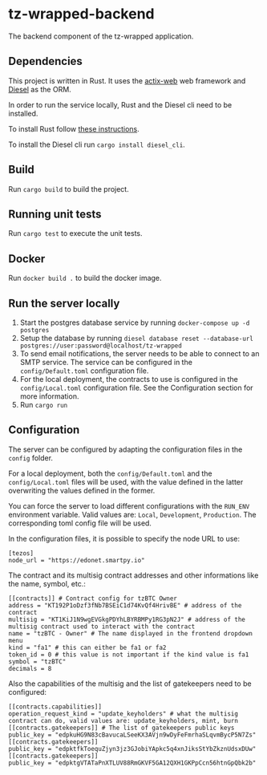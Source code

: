 # tz-wrapped-backend

The backend component of the tz-wrapped application.

## Dependencies

This project is written in Rust. It uses the [actix-web](https://github.com/actix/actix-web) web framework and [Diesel](https://github.com/diesel-rs/diesel) as the ORM.

In order to run the service locally, Rust and the Diesel cli need to be installed.

To install Rust follow [these instructions](https://www.rust-lang.org/tools/install).

To install the Diesel cli run `cargo install diesel_cli`.

## Build

Run `cargo build` to build the project.

## Running unit tests

Run `cargo test` to execute the unit tests.

## Docker

Run `docker build .` to build the docker image.

## Run the server locally

1. Start the postgres database service by running `docker-compose up -d postgres`
2. Setup the database by running `diesel database reset --database-url postgres://user:password@localhost/tz-wrapped`
3. To send email notifications, the server needs to be able to connect to an SMTP service. The service can be configured in the `config/Default.toml` configuration file.
4. For the local deployment, the contracts to use is configured in the `config/Local.toml` configuration file. See the Configuration section for more information.
5. Run `cargo run`

## Configuration

The server can be configured by adapting the configuration files in the `config` folder.

For a local deployment, both the `config/Default.toml` and the `config/Local.toml` files will be used, with the value defined in the latter overwriting the values defined in the former.

You can force the server to load different configurations with the `RUN_ENV` environment variable. Valid values are: `Local`, `Development`, `Production`. The corresponding toml config file will be used.

In the configuration files, it is possible to specify the node URL to use:

```
[tezos]
node_url = "https://edonet.smartpy.io"
```

The contract and its multisig contract addresses and other informations like the name, symbol, etc.:

```
[[contracts]] # Contract config for tzBTC Owner
address = "KT192P1oDzf3fNb7BSEiC1d74KvQf4HrivBE" # address of the contract
multisig = "KT1KiJ1N9wgEVGkgPDYhLBYRBMPy1RG3pN2J" # address of the multisig contract used to interact with the contract
name = "tzBTC - Owner" # The name displayed in the frontend dropdown menu
kind = "fa1" # this can either be fa1 or fa2
token_id = 0 # this value is not important if the kind value is fa1
symbol = "tzBTC"
decimals = 8
```

Also the capabilities of the multisig and the list of gatekeepers need to be configured:

```
[[contracts.capabilities]]
operation_request_kind = "update_keyholders" # what the multisig contract can do, valid values are: update_keyholders, mint, burn
[[contracts.gatekeepers]] # The list of gatekeepers public keys
public_key = "edpkuHG9N83cBavucaLSeeKX3AVjn9wDyFeFmrhaSLqvmBycP5N7Zs"
[[contracts.gatekeepers]]
public_key = "edpktfkToequZjyn3jz3GJobiYApkc5q4xnJiksStYbZkznUdsxDUw"
[[contracts.gatekeepers]]
public_key = "edpktgVTATaPnXTLUV88RmGKVF5GA12QXH1GKPpCcn56htnGpQbk2b"
```
